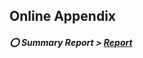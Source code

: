<!--- ![Alt text](http://rrezarta-krasniqi.github.io/photo.jpg) -->

## Online Appendix

##### :o: Summary Report > [Report](http://rrezarta-krasniqi.github.io/report_july_1_2014.html "Resources")

